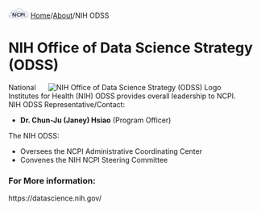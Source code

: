 <img src="https://github.com/NIH-NCPI/.github/blob/main/profile/ncpi-logo-close-crop.png" width="40" alt="NCPI Logo"/> [Home](https://github.com/NIH-NCPI)/[About](README.md)/NIH ODSS


<h1> NIH Office of Data Science Strategy (ODSS) </h1>

<img src="https://github.com/NIH-NCPI/.github/blob/main/profile/odss.png"
  align="right"
  alt="NIH Office of Data Science Strategy (ODSS) Logo"
  width=425
  />
  

National Institutes for Health (NIH) ODSS provides overall leadership to NCPI. <br>
NIH ODSS Representative/Contact: <br>
*   **Dr. Chun-Ju (Janey) Hsiao** (Program Officer)

The NIH ODSS:<br>
*   Oversees the NCPI Administrative Coordinating Center
*   Convenes the NIH NCPI Steering Committee

<h3> For More information: </h3>
https://datascience.nih.gov/
